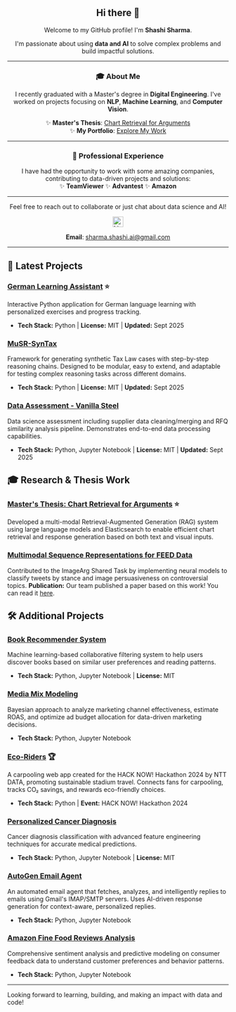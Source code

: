 <div align="center">

## Hi there 👋  

Welcome to my GitHub profile! I'm **Shashi Sharma**.  

I'm passionate about using **data and AI** to solve complex problems and build impactful solutions.  

---

### 🎓 About Me  
I recently graduated with a Master's degree in **Digital Engineering**. I've worked on projects focusing on **NLP**, **Machine Learning**, and **Computer Vision**.  

✨ **Master's Thesis**: [Chart Retrieval for Arguments](https://github.com/mleshashi/thesis-sharma)  
✨ **My Portfolio**: [Explore My Work](https://github.com/mleshashi?tab=repositories)  

---

### 💼 Professional Experience

I have had the opportunity to work with some amazing companies, contributing to data-driven projects and solutions:  
✨ **TeamViewer**
✨ **Advantest**
✨ **Amazon** 

---

Feel free to reach out to collaborate or just chat about data science and AI!

<a href="https://linkedin.com/in/mleshashi" target="_blank">
  <img src="https://upload.wikimedia.org/wikipedia/commons/e/e9/Linkedin_icon.svg" alt="LinkedIn" width="24px" />
</a>
  
**Email**: sharma.shashi.ai@gmail.com  

---

</div>

## 🚀 Latest Projects

### [German Learning Assistant](https://github.com/mleshashi/German-Learning-Assistant) ⭐
Interactive Python application for German language learning with personalized exercises and progress tracking.
- **Tech Stack:** Python | **License:** MIT | **Updated:** Sept 2025

### [MuSR-SynTax](https://github.com/mleshashi/MuSR-SynTax) 
Framework for generating synthetic Tax Law cases with step-by-step reasoning chains. Designed to be modular, easy to extend, and adaptable for testing complex reasoning tasks across different domains.
- **Tech Stack:** Python | **License:** MIT | **Updated:** Sept 2025

### [Data Assessment - Vanilla Steel](https://github.com/mleshashi/vanillasteel-data-assessment)
Data science assessment including supplier data cleaning/merging and RFQ similarity analysis pipeline. Demonstrates end-to-end data processing capabilities.
- **Tech Stack:** Python, Jupyter Notebook | **License:** MIT | **Updated:** Sept 2025

## 🎓 Research & Thesis Work

### [Master's Thesis: Chart Retrieval for Arguments](https://github.com/mleshashi/thesis-sharma) ⭐
Developed a multi-modal Retrieval-Augmented Generation (RAG) system using large language models and Elasticsearch to enable efficient chart retrieval and response generation based on both text and visual inputs.

### [Multimodal Sequence Representations for FEED Data](https://github.com/webis-de/argmining23-image-arg)
Contributed to the ImageArg Shared Task by implementing neural models to classify tweets by stance and image persuasiveness on controversial topics.
**Publication:** Our team published a paper based on this work! You can read it [here](https://aclanthology.org/2023.argmining-1.16/).

## 🛠️ Additional Projects

### [Book Recommender System](https://github.com/mleshashi/Book-Recommender-System)
Machine learning-based collaborative filtering system to help users discover books based on similar user preferences and reading patterns.
- **Tech Stack:** Python, Jupyter Notebook | **License:** MIT

### [Media Mix Modeling](https://github.com/mleshashi/bayesian-mmm-marketing-analysis.git)
Bayesian approach to analyze marketing channel effectiveness, estimate ROAS, and optimize ad budget allocation for data-driven marketing decisions.
- **Tech Stack:** Python, Jupyter Notebook

### [Eco-Riders](https://github.com/mleshashi/Eco-Riders.git) 🏆
A carpooling web app created for the HACK NOW! Hackathon 2024 by NTT DATA, promoting sustainable stadium travel. Connects fans for carpooling, tracks CO₂ savings, and rewards eco-friendly choices.
- **Tech Stack:** Python | **Event:** HACK NOW! Hackathon 2024

### [Personalized Cancer Diagnosis](https://github.com/mleshashi/Personalized-Cancer-Diagnosis.git)
Cancer diagnosis classification with advanced feature engineering techniques for accurate medical predictions.
- **Tech Stack:** Python, Jupyter Notebook | **License:** MIT

### [AutoGen Email Agent](https://github.com/mleshashi/autogenProject)
An automated email agent that fetches, analyzes, and intelligently replies to emails using Gmail's IMAP/SMTP servers. Uses AI-driven response generation for context-aware, personalized replies.
- **Tech Stack:** Python, Jupyter Notebook

### [Amazon Fine Food Reviews Analysis](https://github.com/mleshashi/Amazon-Fine-Food-Reviews)
Comprehensive sentiment analysis and predictive modeling on consumer feedback data to understand customer preferences and behavior patterns.
- **Tech Stack:** Python, Jupyter Notebook

---

Looking forward to learning, building, and making an impact with data and code!
